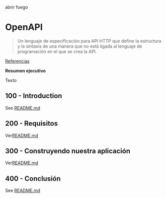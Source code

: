 abrir fuego

# OpenAPI

> Un lenguaje de especificación para API HTTP que define la estructura y la sintaxis de una manera que no está ligada al lenguaje de programación en el que se crea la API.

[Referencias](./REFERENCES.md)

**Resumen ejecutivo**

Texto

## 100 - Introduction

See [README.md](./100/README.md)

## 200 - Requisitos

Ver[README.md](./200/README.md)

## 300 - Construyendo nuestra aplicación

Ver[README.md](./300/README.md)

## 400 - Conclusión

See [README.md](./400/README.md)
